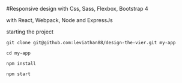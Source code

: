 #Responsive design with
Css, Sass, Flexbox, Bootstrap 4

with React, Webpack, Node and ExpressJs


starting the project
```
git clone git@github.com:leviathan88/design-the-vier.git my-app

cd my-app

npm install

npm start
```
